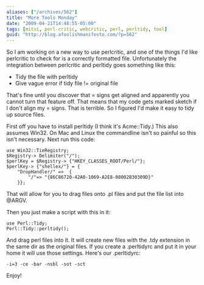 ```yaml
---
aliases: ["/archives/562"]
title: "More Tools Monday"
date: "2009-04-21T14:48:55-05:00"
tags: [mitsi, perl-critic, webcritic, perl, perltidy, tool]
guid: "http://blog.afoolishmanifesto.com/?p=562"
---
```

So I am working on a new way to use perlcritic, and one of the things I'd like perlcritic to check for is a correctly formatted file. Unfortunately the integration between perlcritic and perltidy goes something like this:

 * Tidy the file with perltidy
 * Give vague error if tidy file != original file

That's fine until you discover that = signs get aligned and apparently you cannot turn that feature off. That means that my code gets marked sketch if I don't align my = signs. That is terrible. So I figured I'd make it easy to tidy up source files.

First off you have to install perltidy (I think it's Acme::Tidy.) This also assumes Win32. On Mac and Linux the commandline isn't so painful so this isn't necessary. Next run this code:

    use Win32::TieRegistry;
    $Registry-> Delimiter("/");
    $perlKey = $Registry-> {"HKEY_CLASSES_ROOT/Perl/"};
    $perlKey-> {"shellex/"} = {
    	"DropHandler/" =>  {
    		"/"=> "{86C86720-42A0-1069-A2E8-08002B30309D}"
    	}};

That will allow for you to drag files onto .pl files and put the file list into @ARGV.

Then you just make a script with this in it:

    use Perl::Tidy;
    Perl::Tidy::perltidy();

And drag perl files into it. It will create new files with the .tdy extension in the same dir as the original files. If you create a .perltidyrc and put it in your home it will use those settings. Here's our .perltidyrc:

    -i=3 -ce -bar -nsbl -sot -sct

Enjoy!
